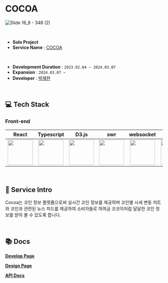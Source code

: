 # COCOA

![Slide 16_9 - 348 (2)](https://github.com/eyo-25/COCOA/assets/105860766/4e81d613-7ef2-49b3-b9e8-7c31809a731f)

<br/>

- **Solo Project**
- **Service Name** : [COCOA](https://cocoa-sigma.vercel.app/)

<br/>

- **Development Duration** : `2023.02.04 ~ 2024.03.07`
- **Expansion** : `2024.03.07 ~`
- **Developer** : [박재현](https://github.com/eyo-25)

<br/>

## 💻 Tech Stack

### Front-end

|                                                            React                                                            |                                                         Typescript                                                          |                                                            D3.js                                                            |                                                             swr                                                             |                                                          websocket                                                          |                                                          tailwind                                                           |
| :-------------------------------------------------------------------------------------------------------------------------: | :-------------------------------------------------------------------------------------------------------------------------: | :-------------------------------------------------------------------------------------------------------------------------: | :-------------------------------------------------------------------------------------------------------------------------: | :-------------------------------------------------------------------------------------------------------------------------: | :-------------------------------------------------------------------------------------------------------------------------: |
| <img src="https://github.com/eyo-25/HIIP_APP/assets/105860766/b1ed25de-1f4a-4860-adf7-1a418864a9b8" width="80" height="80"> |  <img src="https://github.com/eyo-25/HIIP_APP/assets/105860766/066427d0-ab44-49f0-915d-123ac4338bb3" width="80" height="80"> | <img src="https://github.com/eyo-25/COCOA/assets/105860766/d8a8791d-5191-4e8d-8dd4-42bf130a8880" width="80" height="80"> | <img src="https://github.com/eyo-25/COCOA/assets/105860766/1e1e6ea7-7a95-49ed-a5f6-ef85c8058624" width="80" height="80"> | <img src="https://github.com/eyo-25/COCOA/assets/105860766/1d381f10-040d-4de6-bd81-b7b2f6a6c531" width="80" height="80"> | <img src="https://github.com/eyo-25/HIIP_APP/assets/105860766/7f69f578-b88e-401b-852b-b4d23687b196" width="80" height="80"> |

<br/>

## 🔎 Service Intro

Cocoa는 코인 정보 플랫폼으로써 실시간 코인 정보를 제공하며 코인별 시세 변동 차트와 코인과 관련된 뉴스 피드를 제공하여 소비자들로 하여금 코코아처럼 달달한 코인 정보를 받아 볼 수 있도록 합니다.

<br/>

## 📚️ Docs

**[Develop Page](https://holy-coal-8ee.notion.site/CO-COA-1e29a68a204d4332897cd90d66654a98?pvs=4)**

**[Design Page](https://www.figma.com/file/6jqrcBPx87Njrd6leCT77n/Cocoa?type=design&node-id=0%3A1&mode=design&t=fQ20mXPV7kj9EbDD-1)**

**[API Docs](https://min-api.cryptocompare.com/documentation)**
